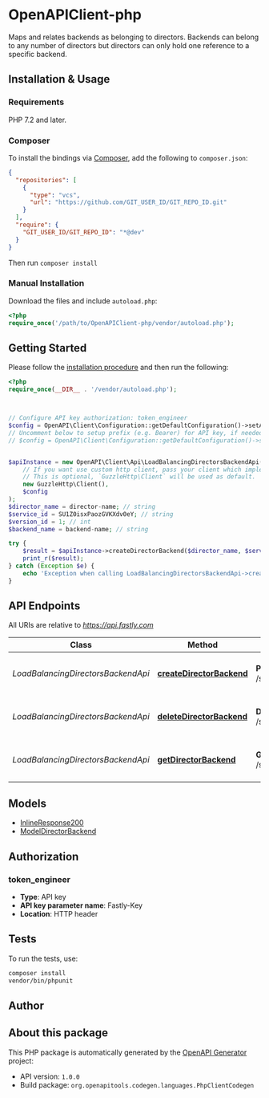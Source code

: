 # OpenAPIClient-php

Maps and relates backends as belonging to directors. Backends can belong to any number of directors but directors can only hold one reference to a specific backend.


## Installation & Usage

### Requirements

PHP 7.2 and later.

### Composer

To install the bindings via [Composer](https://getcomposer.org/), add the following to `composer.json`:

```json
{
  "repositories": [
    {
      "type": "vcs",
      "url": "https://github.com/GIT_USER_ID/GIT_REPO_ID.git"
    }
  ],
  "require": {
    "GIT_USER_ID/GIT_REPO_ID": "*@dev"
  }
}
```

Then run `composer install`

### Manual Installation

Download the files and include `autoload.php`:

```php
<?php
require_once('/path/to/OpenAPIClient-php/vendor/autoload.php');
```

## Getting Started

Please follow the [installation procedure](#installation--usage) and then run the following:

```php
<?php
require_once(__DIR__ . '/vendor/autoload.php');



// Configure API key authorization: token_engineer
$config = OpenAPI\Client\Configuration::getDefaultConfiguration()->setApiKey('Fastly-Key', 'YOUR_API_KEY');
// Uncomment below to setup prefix (e.g. Bearer) for API key, if needed
// $config = OpenAPI\Client\Configuration::getDefaultConfiguration()->setApiKeyPrefix('Fastly-Key', 'Bearer');


$apiInstance = new OpenAPI\Client\Api\LoadBalancingDirectorsBackendApi(
    // If you want use custom http client, pass your client which implements `GuzzleHttp\ClientInterface`.
    // This is optional, `GuzzleHttp\Client` will be used as default.
    new GuzzleHttp\Client(),
    $config
);
$director_name = director-name; // string
$service_id = SU1Z0isxPaozGVKXdv0eY; // string
$version_id = 1; // int
$backend_name = backend-name; // string

try {
    $result = $apiInstance->createDirectorBackend($director_name, $service_id, $version_id, $backend_name);
    print_r($result);
} catch (Exception $e) {
    echo 'Exception when calling LoadBalancingDirectorsBackendApi->createDirectorBackend: ', $e->getMessage(), PHP_EOL;
}

```

## API Endpoints

All URIs are relative to *https://api.fastly.com*

Class | Method | HTTP request | Description
------------ | ------------- | ------------- | -------------
*LoadBalancingDirectorsBackendApi* | [**createDirectorBackend**](docs/Api/LoadBalancingDirectorsBackendApi.md#createdirectorbackend) | **POST** /service/{service_id}/version/{version_id}/director/{director_name}/backend/{backend_name} | Create a director-backend relationship
*LoadBalancingDirectorsBackendApi* | [**deleteDirectorBackend**](docs/Api/LoadBalancingDirectorsBackendApi.md#deletedirectorbackend) | **DELETE** /service/{service_id}/version/{version_id}/director/{director_name}/backend/{backend_name} | Delete a director-backend relationship
*LoadBalancingDirectorsBackendApi* | [**getDirectorBackend**](docs/Api/LoadBalancingDirectorsBackendApi.md#getdirectorbackend) | **GET** /service/{service_id}/version/{version_id}/director/{director_name}/backend/{backend_name} | Get a director-backend relationship

## Models

- [InlineResponse200](docs/Model/InlineResponse200.md)
- [ModelDirectorBackend](docs/Model/ModelDirectorBackend.md)

## Authorization

### token_engineer

- **Type**: API key
- **API key parameter name**: Fastly-Key
- **Location**: HTTP header


## Tests

To run the tests, use:

```bash
composer install
vendor/bin/phpunit
```

## Author



## About this package

This PHP package is automatically generated by the [OpenAPI Generator](https://openapi-generator.tech) project:

- API version: `1.0.0`
- Build package: `org.openapitools.codegen.languages.PhpClientCodegen`
